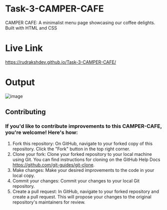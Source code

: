# Task-3-CAMPER-CAFE
CAMPER CAFE: A minimalist menu page showcasing our coffee delights. Built with HTML and CSS

# Live Link
https://rudrakshdev.github.io/Task-3-CAMPER-CAFE/

# Output
![image](https://github.com/RudrakshDev/Task-3-CAMPER-CAFE/assets/170597596/a1ea0db3-bf48-4b10-a690-ebd7a3d17726)

## Contributing

### If you'd like to contribute improvements to this CAMPER-CAFE, you're welcome! Here's how:

1. Fork this repository: On GitHub, navigate to your forked copy of this repository. Click the "Fork" button in the top right corner.
2. Clone your fork: Clone your forked repository to your local machine using Git. You can find instructions for cloning on the GitHub Help Docs https://github.com/git-guides/git-clone.
3. Make changes: Make your desired improvements to the code in your local copy.
4. Commit your changes: Commit your changes to your local Git repository.
5. Create a pull request: In GitHub, navigate to your forked repository and create a pull request. This will propose your changes to the original repository's maintainers for review.
